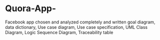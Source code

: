 # Quora-App-
Facebook app chosen and analyzed completely and written goal diagram, data dictionary, Use case diagram, Use case specification, UML Class Diagram, Logic Sequence Diagram, Traceability table
